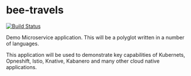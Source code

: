 # bee-travels

[![Build Status](https://travis-ci.org/bee-travels/bee-travels.svg?branch=development)](https://travis-ci.org/bee-travels/bee-travels)

Demo Microservice application. This will be a polyglot written in a number of languages.

This application will be used to demonstrate key capabilities of Kubernets, Opneshift, Istio, Knative, Kabanero and many other cloud native applications.
